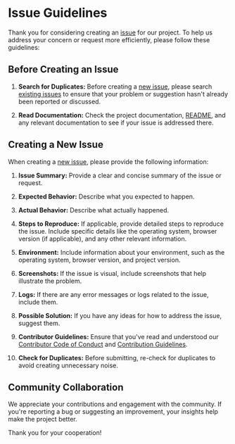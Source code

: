 # Issue Guidelines

Thank you for considering creating an [issue](https://github.com/muhammad-fiaz/portfolio/issues/new) for our project. To help us address your concern or request more efficiently, please follow these guidelines:

## Before Creating an Issue

1. **Search for Duplicates:** Before creating a [new issue](https://github.com/muhammad-fiaz/portfolio/issues/new), please search [existing issues](https://github.com/muhammad-fiaz/portfolio/issues) to ensure that your problem or suggestion hasn't already been reported or discussed.

2. **Read Documentation:** Check the project documentation, [README](README.md), and any relevant documentation to see if your issue is addressed there.

## Creating a New Issue

When creating a [new issue](https://github.com/muhammad-fiaz/portfolio/issues/new), please provide the following information:

1. **Issue Summary:** Provide a clear and concise summary of the issue or request.

2. **Expected Behavior:** Describe what you expected to happen.

3. **Actual Behavior:** Describe what actually happened.

4. **Steps to Reproduce:** If applicable, provide detailed steps to reproduce the issue. Include specific details like the operating system, browser version (if applicable), and any other relevant information.

5. **Environment:** Include information about your environment, such as the operating system, browser version, and project version.

6. **Screenshots:** If the issue is visual, include screenshots that help illustrate the problem.

7. **Logs:** If there are any error messages or logs related to the issue, include them.

8. **Possible Solution:** If you have any ideas for how to address the issue, suggest them.

9. **Contributor Guidelines:** Ensure that you've read and understood our [Contributor Code of Conduct](CODE_OF_CONDUCT.md) and [Contribution Guidelines](CONTRIBUTING.md).

10. **Check for Duplicates:** Before submitting, re-check for duplicates to avoid creating unnecessary noise.

## Community Collaboration

We appreciate your contributions and engagement with the community. If you're reporting a bug or suggesting an improvement, your insights help make the project better.

Thank you for your cooperation!
